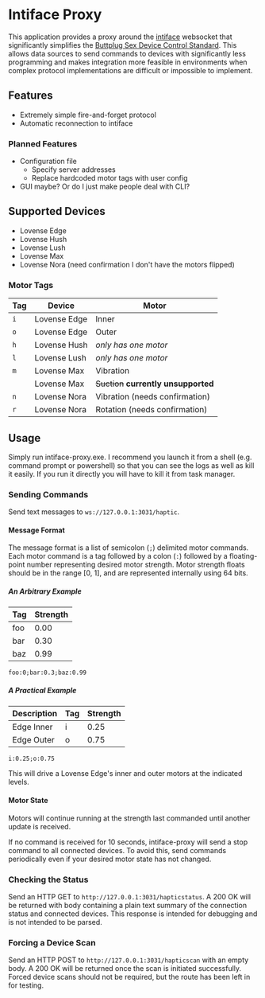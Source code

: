 # Intiface Proxy
This application provides a proxy around the [intiface](https://intiface.com/desktop/) websocket that significantly simplifies the [Buttplug Sex Device Control Standard](https://buttplug-spec.docs.buttplug.io/). This allows data sources to send commands to devices with significantly less programming and makes integration more feasible in environments when complex protocol implementations are difficult or impossible to implement.

## Features
- Extremely simple fire-and-forget protocol
- Automatic reconnection to intiface

### Planned Features
- Configuration file
  - Specify server addresses
  - Replace hardcoded motor tags with user config
- GUI maybe? Or do I just make people deal with CLI?

## Supported Devices
- Lovense Edge
- Lovense Hush
- Lovense Lush
- Lovense Max
- Lovense Nora (need confirmation I don't have the motors flipped)

### Motor Tags
| Tag | Device       | Motor
| --- | ------------ | -----
| `i` | Lovense Edge | Inner
| `o` | Lovense Edge | Outer
| `h` | Lovense Hush | *only has one motor*
| `l` | Lovense Lush | *only has one motor*
| `m` | Lovense Max  | Vibration
|     | Lovense Max  | ~~Suction~~ **currently unsupported**
| `n` | Lovense Nora | Vibration (needs confirmation)
| `r` | Lovense Nora | Rotation (needs confirmation)

## Usage

Simply run intiface-proxy.exe. I recommend you launch it from a shell (e.g. command prompt or powershell) so that you can see the logs as well as kill it easily. If you run it directly you will have to kill it from task manager.

### Sending Commands
Send text messages to `ws://127.0.0.1:3031/haptic`.

#### Message Format
The message format is a list of semicolon (`;`) delimited motor commands. Each motor command is a tag followed by a colon (`:`) followed by a floating-point number representing desired motor strength. Motor strength floats should be in the range [0, 1], and are represented internally using 64 bits.

##### An Arbitrary Example

| Tag | Strength
| --- | ---
| foo | 0.00
| bar | 0.30
| baz | 0.99

```
foo:0;bar:0.3;baz:0.99
```

##### A Practical Example
| Description | Tag | Strength
| ----------- | --- | ---
| Edge Inner  | i   | 0.25
| Edge Outer  | o   | 0.75

```
i:0.25;o:0.75
```

This will drive a Lovense Edge's inner and outer motors at the indicated levels.

#### Motor State
Motors will continue running at the strength last commanded until another update is received.

If no command is received for 10 seconds, intiface-proxy will send a stop command to all connected devices. To avoid this, send commands periodically even if your desired motor state has not changed.

### Checking the Status
Send an HTTP GET to `http://127.0.0.1:3031/hapticstatus`. A 200 OK will be returned with body containing a plain text summary of the connection status and connected devices. This response is intended for debugging and is not intended to be parsed.


### Forcing a Device Scan
Send an HTTP POST to `http://127.0.0.1:3031/hapticscan` with an empty body. A 200 OK will be returned once the scan is initiated successfully. Forced device scans should not be required, but the route has been left in for testing.
